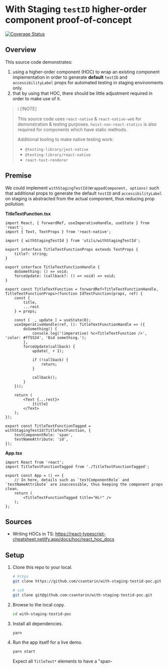 # With Staging `testID` higher-order component proof-of-concept

[![Coverage Status](https://coveralls.io/repos/github/csantarin/coveralls-experiment/badge.svg?branch=master)](https://coveralls.io/github/csantarin/coveralls-experiment?branch=master)

## Overview

This source code demonstrates:

1. using a higher-order component (HOC) to wrap an existing component implementation in order to generate **default** `testID` and `accessibilityLabel` props for automated testing in staging environments only.
2. that by using that HOC, there should be little adjustment required in order to make use of it.

> ℹ [!NOTE]
>
> This source code uses `react-native` & `react-native-web` for demonstration & testing purposes. `hoist-non-react-statics` is also required for components which have static methods.
>
> Additional tooling to make native testing work:
> - `@testing-library/jest-native`
> - `@testing-library/react-native`
> - `react-test-renderer`

## Premise

We could implement `withStagingTestId(WrappedComponent, options)` such that additional props to generate the default `testID` and `accessibilityLabel` on staging is abstracted from the actual component, thus reducing prop pollution:


**TitleTextFunction.tsx**
```tsx
import React, { forwardRef, useImperativeHandle, useState } from 'react';
import { Text, TextProps } from 'react-native';

import { withStagingTestId } from 'utils/withStagingTestId';

export interface TitleTextFunctionProps extends TextProps {
	title?: string;
}

export interface TitleTextFunctionHandle {
	doSomething: () => void;
	forceUpdate: (callback?: () => void) => void;
}

export const TitleTextFunction = forwardRef<TitleTextFunctionHandle, TitleTextFunctionProps>(function IdTextFunction(props, ref) {
	const {
		title,
		...rest
	} = props;

	const [ _, update ] = useState(0);
	useImperativeHandle(ref, (): TitleTextFunctionHandle => ({
		doSomething() {
			console.log('(imperative) %c<TitleTextFunction />', 'color: #ff5524', 'Did something.');
		},
		forceUpdate(callback) {
			update(_ + 1);

			if (!callback) {
				return;
			}

			callback();
		}
	}));

	return (
		<Text {...rest}>
			{title}
		</Text>
	);
});

export const TitleTextFunctionTagged = withStagingTestId(TitleTextFunction, {
	testComponentRole: 'span',
	testNameAttribute: 'id',
});
```

**App.tsx**

```tsx
import React from 'react';
import TitleTextFunctionTagged from './TitleTextFunctionTagged';

export const App = () => {
	// In here, details such as `testComponentRole` and `testNameAttribute` are inaccessible, thus keeping the component props clean.
	return (
		<TitleTextFunctionTagged title="Hi!" />
	);
};
```

## Sources

- Writing HOCs in TS: https://react-typescript-cheatsheet.netlify.app/docs/hoc/react_hoc_docs

## Setup

1. Clone this repo to your local.
	```bash
	# https
	git clone https://github.com/csantarin/with-staging-testid-poc.git

	# ssh
	git clone git@github.com:csantarin/with-staging-testid-poc.git
	```

2. Browse to the local copy.
	```bash
	cd with-staging-testid-poc
	```

3. Install all dependencies.
	```bash
	yarn
	```

4. Run the app itself for a live demo.
	```bash
	yarn start
	```

	Expect all `TitleText*` elements to have a "span-<title>" `testID` and `accessibilityLabel`.

5. Run the tests.
	```bash
	yarn test
	```

	Expect 0 errors.

## Further instructions

See [the `create-react-app` docs template](docs/create-react-app/README.md).
